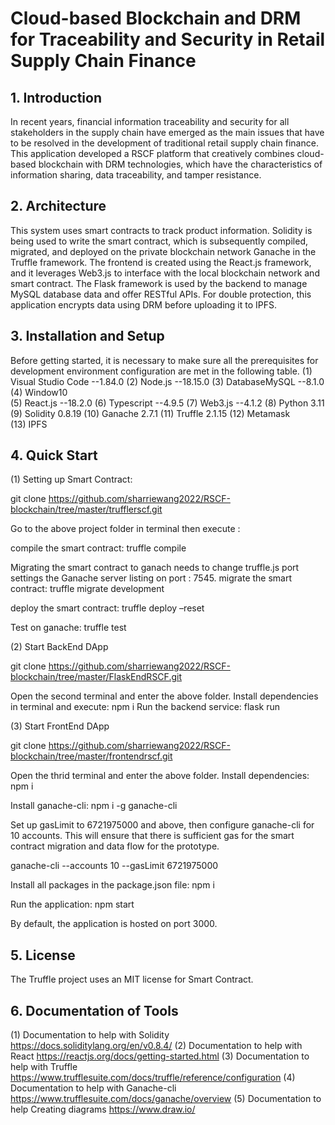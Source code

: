# Cloud-based Blockchain and DRM for Traceability and Security in Retail Supply Chain Finance

## 1. Introduction

In recent years, financial information traceability and security for all stakeholders in the supply chain have emerged as the main issues that have to be resolved in the development of traditional retail supply chain finance. This application developed a RSCF platform that creatively combines cloud-based blockchain with DRM technologies, which have the characteristics of information sharing, data traceability, and tamper resistance.

## 2. Architecture

This system uses smart contracts to track product information. Solidity is being used to write the smart contract, which is subsequently compiled, migrated, and deployed on the private blockchain network Ganache in the Truffle framework. The frontend is created using the React.js framework, and it leverages Web3.js to interface with the local blockchain network and smart contract. The Flask framework is used by the backend to manage MySQL database data and offer RESTful APIs. For double protection, this application encrypts data using DRM before uploading it to IPFS.  
 
## 3. Installation and Setup
   
Before getting started, it is necessary to make sure all the prerequisites for development environment configuration are met in the following table.
(1)	Visual Studio Code	--1.84.0
(2) Node.js	--18.15.0
(3) DatabaseMySQL	--8.1.0
(4) Window10	
(5) React.js	--18.2.0
(6) Typescript	--4.9.5
(7) Web3.js	--4.1.2
(8) Python	3.11
(9) Solidity	0.8.19
(10) Ganache	2.7.1
(11) Truffle	2.1.15
(12) Metamask	
(13) IPFS	

## 4. Quick Start

(1) Setting up Smart Contract:

git clone https://github.com/sharriewang2022/RSCF-blockchain/tree/master/trufflerscf.git

Go to the above project folder in terminal then execute :

compile the smart contract:
truffle compile

Migrating the smart contract to ganach needs to change truffle.js port settings the Ganache server listing on port : 7545. 
migrate the smart contract:
truffle migrate development

deploy the smart contract:
truffle deploy –reset 
  
Test on ganache:
truffle test
 
(2) Start BackEnd DApp 

git clone https://github.com/sharriewang2022/RSCF-blockchain/tree/master/FlaskEndRSCF.git

Open the second terminal and enter the above folder.
Install dependencies in terminal and execute:
npm i
Run the backend service:
flask run

(3) Start FrontEnd DApp 

git clone https://github.com/sharriewang2022/RSCF-blockchain/tree/master/frontendrscf.git

Open the thrid terminal and enter the above folder.
Install dependencies:
npm i

Install ganache-cli:
npm i -g ganache-cli

Set up gasLimit to 6721975000 and above, then configure ganache-cli for 10 accounts. This will ensure that there is sufficient gas for the smart contract migration and data flow for the prototype.

ganache-cli --accounts 10 --gasLimit 6721975000

Install all packages in the package.json file:
npm i

Run the application:
npm start

By default, the application is hosted on port 3000.

## 5. License
The Truffle project uses an MIT license for Smart Contract.

## 6. Documentation of Tools
(1) Documentation to help with Solidity
https://docs.soliditylang.org/en/v0.8.4/
(2) Documentation to help with React
https://reactjs.org/docs/getting-started.html
(3) Documentation to help with Truffle
https://www.trufflesuite.com/docs/truffle/reference/configuration
(4) Documentation to help with Ganache-cli
https://www.trufflesuite.com/docs/ganache/overview
(5) Documentation to help Creating diagrams
https://www.draw.io/








